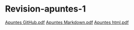 # Revision-apuntes-1
[Apuntes GitHub.pdf](https://github.com/psh982/Revision-apuntes-1/files/9854618/Apuntes.GitHub.pdf)
[Apuntes Markdown.pdf](https://github.com/psh982/Revision-apuntes-1/files/9854631/Apuntes.Markdown.pdf)
[Apuntes html.pdf](https://github.com/psh982/Revision-apuntes-1/files/9854620/Apuntes.html.pdf)
